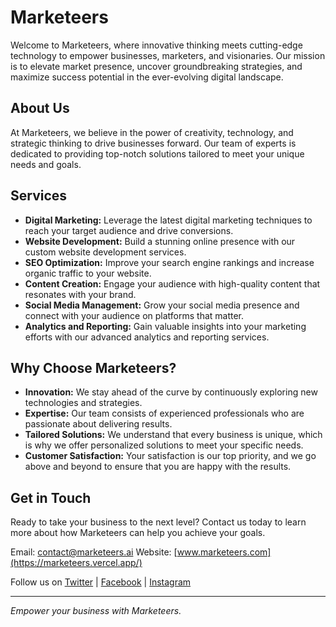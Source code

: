 # Marketeers

Welcome to Marketeers, where innovative thinking meets cutting-edge technology to empower businesses, marketers, and visionaries. Our mission is to elevate market presence, uncover groundbreaking strategies, and maximize success potential in the ever-evolving digital landscape.

## About Us

At Marketeers, we believe in the power of creativity, technology, and strategic thinking to drive businesses forward. Our team of experts is dedicated to providing top-notch solutions tailored to meet your unique needs and goals.

## Services

- **Digital Marketing:** Leverage the latest digital marketing techniques to reach your target audience and drive conversions.
- **Website Development:** Build a stunning online presence with our custom website development services.
- **SEO Optimization:** Improve your search engine rankings and increase organic traffic to your website.
- **Content Creation:** Engage your audience with high-quality content that resonates with your brand.
- **Social Media Management:** Grow your social media presence and connect with your audience on platforms that matter.
- **Analytics and Reporting:** Gain valuable insights into your marketing efforts with our advanced analytics and reporting services.

## Why Choose Marketeers?

- **Innovation:** We stay ahead of the curve by continuously exploring new technologies and strategies.
- **Expertise:** Our team consists of experienced professionals who are passionate about delivering results.
- **Tailored Solutions:** We understand that every business is unique, which is why we offer personalized solutions to meet your specific needs.
- **Customer Satisfaction:** Your satisfaction is our top priority, and we go above and beyond to ensure that you are happy with the results.

## Get in Touch

Ready to take your business to the next level? Contact us today to learn more about how Marketeers can help you achieve your goals.

Email: contact@marketeers.ai 
Website: [www.marketeers.com](https://marketeers.vercel.app/)  

Follow us on [Twitter](https://twitter.com/marketeers) | [Facebook](https://www.facebook.com/marketeers) | [Instagram](https://www.instagram.com/marketeers)

---

*Empower your business with Marketeers.*
